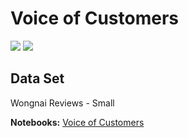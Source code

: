 # Voice of Customers
[![](https://img.shields.io/badge/-NLP-blue)](#) [![](https://img.shields.io/badge/-Python-blue)](#)

## Data Set
Wongnai Reviews - Small

**Notebooks:** [Voice of Customers](./Voc_6310422040.ipynb)  